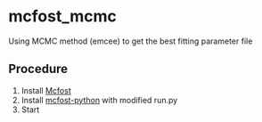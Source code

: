# mcfost_mcmc
Using MCMC method (emcee) to get the best fitting parameter file

## Procedure
1. Install [Mcfost](https://ipag.osug.fr/~pintec/mcfost/docs/html/overview.html)
2. Install [mcfost-python](https://github.com/dreamjade/mcfost-python) with modified run.py
3. Start
